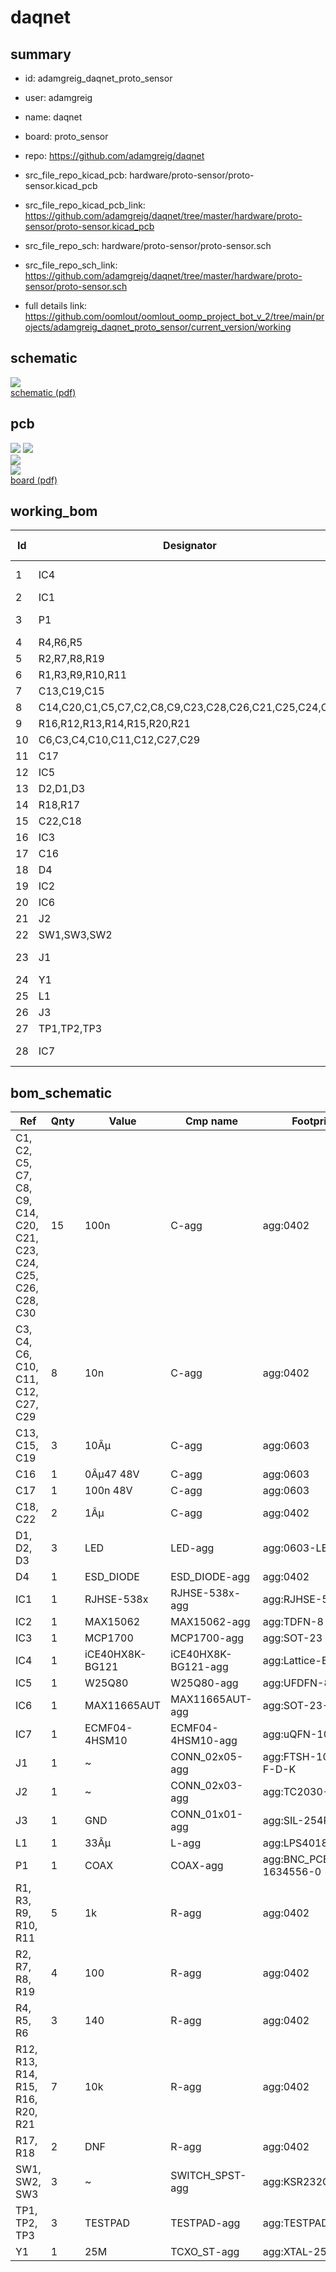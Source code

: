 # daqnet
 
## summary 
* id: adamgreig_daqnet_proto_sensor
* user: adamgreig
* name: daqnet
* board: proto_sensor
* repo: https://github.com/adamgreig/daqnet
* src_file_repo_kicad_pcb: hardware/proto-sensor/proto-sensor.kicad_pcb
* src_file_repo_kicad_pcb_link: https://github.com/adamgreig/daqnet/tree/master/hardware/proto-sensor/proto-sensor.kicad_pcb


* src_file_repo_sch: hardware/proto-sensor/proto-sensor.sch
* src_file_repo_sch_link: https://github.com/adamgreig/daqnet/tree/master/hardware/proto-sensor/proto-sensor.sch
* full details link: https://github.com/oomlout/oomlout_oomp_project_bot_v_2/tree/main/projects/adamgreig_daqnet_proto_sensor/current_version/working  

## schematic  
![](working_schematic_600.png)  
[schematic (pdf)](working_schematic.pdf) 






















## pcb  
![](working_3d_600.png) 
![](working_3d_front_600.png)  
![](working_3d_back_600.png)  
![](working_600.png)  
[board (pdf)](working.pdf)  

## working_bom
| Id | Designator | Footprint | Quantity | Designation | Supplier and ref |  | None | 
| --- | --- | --- | --- | --- | --- | --- | --- | 
| 1 | IC4 | Lattice-BG121 | 1 | iCE40HX8K-BG121 |  |  | [''] | 
| 2 | IC1 | RJHSE-538X | 1 | RJHSE-538x |  |  | [''] | 
| 3 | P1 | BNC_PCB_RA_5-1634556-0 | 1 | COAX |  |  | [''] | 
| 4 | R4,R6,R5 | 0402 | 3 | 140 |  |  | [''] | 
| 5 | R2,R7,R8,R19 | 0402 | 4 | 100 |  |  | [''] | 
| 6 | R1,R3,R9,R10,R11 | 0402 | 5 | 1k |  |  | [''] | 
| 7 | C13,C19,C15 | 0603 | 3 | 10Âµ |  |  | [''] | 
| 8 | C14,C20,C1,C5,C7,C2,C8,C9,C23,C28,C26,C21,C25,C24,C30 | 0402 | 15 | 100n |  |  | [''] | 
| 9 | R16,R12,R13,R14,R15,R20,R21 | 0402 | 7 | 10k |  |  | [''] | 
| 10 | C6,C3,C4,C10,C11,C12,C27,C29 | 0402 | 8 | 10n |  |  | [''] | 
| 11 | C17 | 0603 | 1 | 100n 48V |  |  | [''] | 
| 12 | IC5 | UFDFN-8 | 1 | W25Q80 |  |  | [''] | 
| 13 | D2,D1,D3 | 0603-LED | 3 | LED |  |  | [''] | 
| 14 | R18,R17 | 0402 | 2 | DNF |  |  | [''] | 
| 15 | C22,C18 | 0402 | 2 | 1Âµ |  |  | [''] | 
| 16 | IC3 | SOT-23 | 1 | MCP1700 |  |  | [''] | 
| 17 | C16 | 0603 | 1 | 1Âµ 48V |  |  | [''] | 
| 18 | D4 | 0402 | 1 | ESD_DIODE |  |  | [''] | 
| 19 | IC2 | TDFN-8 | 1 | MAX15062 |  |  | [''] | 
| 20 | IC6 | SOT-23-6 | 1 | MAX11665AUT |  |  | [''] | 
| 21 | J2 | TC2030-NL | 1 | ~ |  |  | [''] | 
| 22 | SW1,SW3,SW2 | KSR232G | 3 | ~ |  |  | [''] | 
| 23 | J1 | FTSH-105-01-F-D-K | 1 | ~ |  |  | [''] | 
| 24 | Y1 | XTAL-25x20 | 1 | 25M |  |  | [''] | 
| 25 | L1 | LPS4018 | 1 | 33Âµ |  |  | [''] | 
| 26 | J3 | SIL-254P-01 | 1 | GND |  |  | [''] | 
| 27 | TP1,TP2,TP3 | TESTPAD | 3 | TESTPAD |  |  | [''] | 
| 28 | IC7 | uQFN-10L | 1 | ECMF04-4HSM10 |  |  | [''] | 


## bom_schematic
| Ref | Qnty | Value | Cmp name | Footprint | Description | Vendor | DNP | 
| --- | --- | --- | --- | --- | --- | --- | --- | 
| C1, C2, C5, C7, C8, C9, C14, C20, C21, C23, C24, C25, C26, C28, C30 | 15 | 100n | C-agg | agg:0402 |  |  |  | 
| C3, C4, C6, C10, C11, C12, C27, C29 | 8 | 10n | C-agg | agg:0402 |  |  |  | 
| C13, C15, C19 | 3 | 10Âµ | C-agg | agg:0603 |  |  |  | 
| C16 | 1 | 0Âµ47 48V | C-agg | agg:0603 |  |  |  | 
| C17 | 1 | 100n 48V | C-agg | agg:0603 |  |  |  | 
| C18, C22 | 2 | 1Âµ | C-agg | agg:0402 |  |  |  | 
| D1, D2, D3 | 3 | LED | LED-agg | agg:0603-LED |  |  |  | 
| D4 | 1 | ESD_DIODE | ESD_DIODE-agg | agg:0402 |  |  |  | 
| IC1 | 1 | RJHSE-538x | RJHSE-538x-agg | agg:RJHSE-538X |  |  |  | 
| IC2 | 1 | MAX15062 | MAX15062-agg | agg:TDFN-8 |  |  |  | 
| IC3 | 1 | MCP1700 | MCP1700-agg | agg:SOT-23 |  |  |  | 
| IC4 | 1 | iCE40HX8K-BG121 | iCE40HX8K-BG121-agg | agg:Lattice-BG121 |  |  |  | 
| IC5 | 1 | W25Q80 | W25Q80-agg | agg:UFDFN-8 |  |  |  | 
| IC6 | 1 | MAX11665AUT | MAX11665AUT-agg | agg:SOT-23-6 |  |  |  | 
| IC7 | 1 | ECMF04-4HSM10 | ECMF04-4HSM10-agg | agg:uQFN-10L |  |  |  | 
| J1 | 1 | ~ | CONN_02x05-agg | agg:FTSH-105-01-F-D-K |  |  |  | 
| J2 | 1 | ~ | CONN_02x03-agg | agg:TC2030-NL |  |  |  | 
| J3 | 1 | GND | CONN_01x01-agg | agg:SIL-254P-01 |  |  |  | 
| L1 | 1 | 33Âµ | L-agg | agg:LPS4018 |  |  |  | 
| P1 | 1 | COAX | COAX-agg | agg:BNC_PCB_RA_5-1634556-0 |  |  |  | 
| R1, R3, R9, R10, R11 | 5 | 1k | R-agg | agg:0402 |  |  |  | 
| R2, R7, R8, R19 | 4 | 100 | R-agg | agg:0402 |  |  |  | 
| R4, R5, R6 | 3 | 140 | R-agg | agg:0402 |  |  |  | 
| R12, R13, R14, R15, R16, R20, R21 | 7 | 10k | R-agg | agg:0402 |  |  |  | 
| R17, R18 | 2 | DNF | R-agg | agg:0402 |  |  |  | 
| SW1, SW2, SW3 | 3 | ~ | SWITCH_SPST-agg | agg:KSR232G |  |  |  | 
| TP1, TP2, TP3 | 3 | TESTPAD | TESTPAD-agg | agg:TESTPAD |  |  |  | 
| Y1 | 1 | 25M | TCXO_ST-agg | agg:XTAL-25x20 |  |  |  | 



